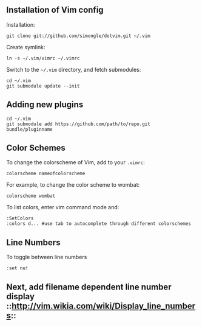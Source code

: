 ## Installation of Vim config

Installation:

    git clone git://github.com/simongle/dotvim.git ~/.vim

Create symlink:

    ln -s ~/.vim/vimrc ~/.vimrc

Switch to the `~/.vim` directory, and fetch submodules:

    cd ~/.vim
    git submodule update --init
    
## Adding new plugins

    cd ~/.vim
    git submodule add https://github.com/path/to/repo.git bundle/pluginname

## Color Schemes

To change the colorscheme of Vim, add to your `.vimrc`:

    colorscheme nameofcolorscheme
    
For example, to change the color scheme to wombat:
    
    colorscheme wombat

To list colors, enter vim command mode and:
    
    :SetColors
    :colors d... #use tab to autocomplete through different colorschemes

## Line Numbers

To toggle between line numbers
  
    :set nu!

## Next, add filename dependent line number display ::http://vim.wikia.com/wiki/Display_line_numbers::
